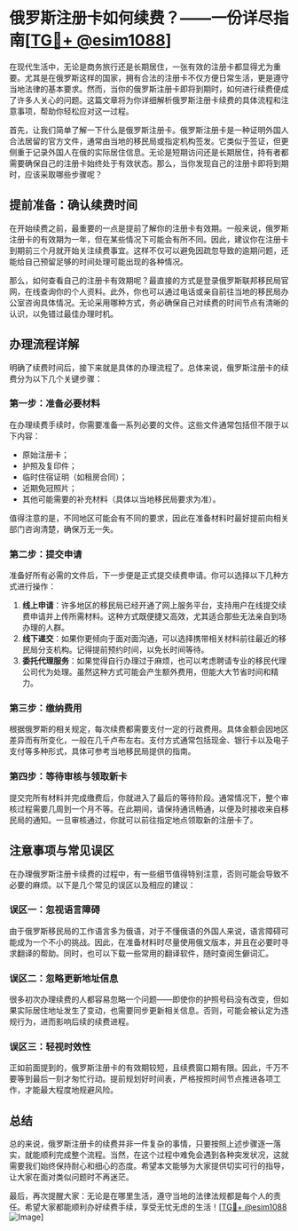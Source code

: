 # 俄罗斯注册卡如何续费？——一份详尽指南[[TG💪+ @esim1088](https://t.me/s/esim1088)]

在现代生活中，无论是商务旅行还是长期居住，一张有效的注册卡都显得尤为重要。尤其是在俄罗斯这样的国家，拥有合法的注册卡不仅方便日常生活，更是遵守当地法律的基本要求。然而，当你的俄罗斯注册卡即将到期时，如何进行续费便成了许多人关心的问题。这篇文章将为你详细解析俄罗斯注册卡续费的具体流程和注意事项，帮助你轻松应对这一过程。

首先，让我们简单了解一下什么是俄罗斯注册卡。俄罗斯注册卡是一种证明外国人合法居留的官方文件，通常由当地的移民局或指定机构签发。它类似于签证，但更侧重于记录外国人在俄的实际居住信息。无论是短期访问还是长期居住，持有者都需要确保自己的注册卡始终处于有效状态。那么，当你发现自己的注册卡即将到期时，应该采取哪些步骤呢？

## 提前准备：确认续费时间

在开始续费之前，最重要的一点是提前了解你的注册卡有效期。一般来说，俄罗斯注册卡的有效期为一年，但在某些情况下可能会有所不同。因此，建议你在注册卡到期前三个月就开始关注续费事宜。这样不仅可以避免因疏忽导致的逾期问题，还能给自己预留足够的时间处理可能出现的各种情况。

那么，如何查看自己的注册卡有效期呢？最直接的方式是登录俄罗斯联邦移民局官网，在线查询你的个人资料。此外，你也可以通过电话或亲自前往当地的移民局办公室咨询具体情况。无论采用哪种方式，务必确保自己对续费的时间节点有清晰的认识，以免错过最佳办理时机。

## 办理流程详解

明确了续费时间后，接下来就是具体的办理流程了。总体来说，俄罗斯注册卡的续费分为以下几个关键步骤：

### 第一步：准备必要材料

在办理续费手续时，你需要准备一系列必要的文件。这些文件通常包括但不限于以下内容：
- 原始注册卡；
- 护照及复印件；
- 临时住宿证明（如租房合同）；
- 近期免冠照片；
- 其他可能需要的补充材料（具体以当地移民局要求为准）。

值得注意的是，不同地区可能会有不同的要求，因此在准备材料时最好提前向相关部门咨询清楚，确保万无一失。

### 第二步：提交申请

准备好所有必需的文件后，下一步便是正式提交续费申请。你可以选择以下几种方式进行操作：
1. **线上申请**：许多地区的移民局已经开通了网上服务平台，支持用户在线提交续费申请并上传所需材料。这种方式既便捷又高效，尤其适合那些无法亲自到场办理的人群。
2. **线下递交**：如果你更倾向于面对面沟通，可以选择携带相关材料前往最近的移民局分支机构。记得提前预约时间，以免长时间等待。
3. **委托代理服务**：如果觉得自行办理过于麻烦，也可以考虑聘请专业的移民代理公司代为处理。虽然这种方式可能会产生额外费用，但能大大节省时间和精力。

### 第三步：缴纳费用

根据俄罗斯的相关规定，每次续费都需要支付一定的行政费用。具体金额会因地区差异而有所变化，一般在几千卢布左右。支付方式通常包括现金、银行卡以及电子支付等多种形式，具体可参考当地移民局提供的指南。

### 第四步：等待审核与领取新卡

提交完所有材料并完成缴费后，你就进入了最后的等待阶段。通常情况下，整个审核过程需要几周到一个月不等。在此期间，请保持通讯畅通，以便及时接收来自移民局的通知。一旦审核通过，你就可以前往指定地点领取新的注册卡了。

## 注意事项与常见误区

在办理俄罗斯注册卡续费的过程中，有一些细节值得特别注意，否则可能会导致不必要的麻烦。以下是几个常见的误区以及相应的建议：

### 误区一：忽视语言障碍

由于俄罗斯移民局的工作语言多为俄语，对于不懂俄语的外国人来说，语言障碍可能成为一个不小的挑战。因此，在准备材料时尽量使用俄文版本，并且在必要时寻求翻译的帮助。同时，也可以下载一些常用的翻译软件，随时查阅生僻词汇。

### 误区二：忽略更新地址信息

很多初次办理续费的人都容易忽略一个问题——即使你的护照号码没有改变，但如果实际居住地址发生了变动，也需要同步更新相关信息。否则，可能会被认定为违规行为，进而影响后续的续费进程。

### 误区三：轻视时效性

正如前面提到的，俄罗斯注册卡的有效期较短，且续费窗口期有限。因此，千万不要等到最后一刻才匆忙行动。提前规划好时间表，严格按照时间节点推进各项工作，才能最大程度地规避风险。

## 总结

总的来说，俄罗斯注册卡的续费并非一件复杂的事情，只要按照上述步骤逐一落实，就能顺利完成整个流程。当然，在这个过程中难免会遇到各种突发状况，这就需要我们始终保持耐心和细心的态度。希望本文能够为大家提供切实可行的指导，让大家在面对类似问题时不再迷茫。

最后，再次提醒大家：无论是在哪里生活，遵守当地的法律法规都是每个人的责任。希望大家都能顺利办好续费手续，享受无忧无虑的生活！[[TG💪+ @esim1088](https://t.me/s/esim1088) ![Image](https://i.postimg.cc/4NQfJmqS/Snipaste-2025-05-13-00-14-12.png)]
